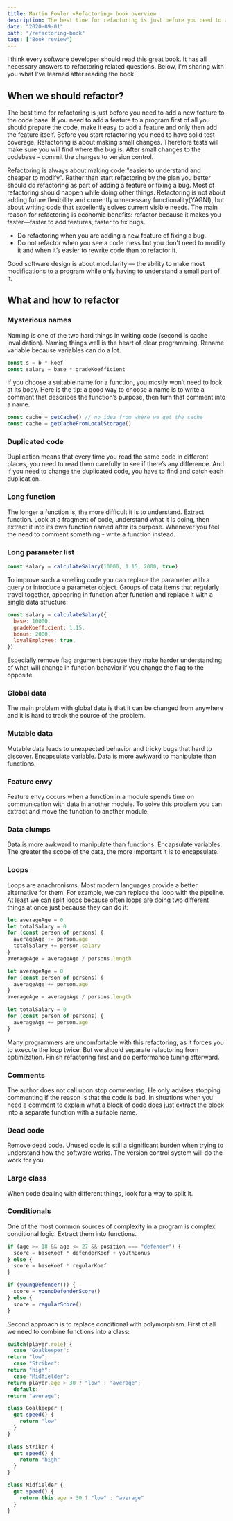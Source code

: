 ```yaml
---
title: Martin Fowler «Refactoring» book overview
description: The best time for refactoring is just before you need to add a new feature to the code base. If you need to add a feature to a program first of all you should prepare the code, make it easy to add a feature and only then add the feature itself. Before you start refactoring you need to have solid test coverage. Refactoring is about making small changes. Therefore tests will make sure you will find where the bug is. After small changes to the codebase - commit the changes to version control.
date: "2020-09-01"
path: "/refactoring-book"
tags: ["Book review"]
---
```


I think every software developer should read this great book. It has all necessary answers to refactoring related questions. Below, I'm sharing with you what I've learned after reading the book.

## When we should refactor?

The best time for refactoring is just before you need to add a new feature to the code base. If you need to add a feature to a program first of all you should prepare the code, make it easy to add a feature and only then add the feature itself. Before you start refactoring you need to have solid test coverage. Refactoring is about making small changes. Therefore tests will make sure you will find where the bug is. After small changes to the codebase - commit the changes to version control.

Refactoring is always about making code "easier to understand and cheaper to modify". Rather than start refactoring by the plan you better should do refactoring as part of adding a feature or fixing a bug. Most of refactoring should happen while doing other things. Refactoring is not about adding future flexibility and currently unnecessary functionality(YAGNI), but about writing code that excellently solves current visible needs. The main reason for refactoring is economic benefits: refactor because it makes you faster—faster to add features, faster to fix bugs.

- Do refactoring when you are adding a new feature of fixing a bug.
- Do not refactor when you see a code mess but you don't need to modify it and when it’s easier to rewrite code than to refactor it.

Good software design is about modularity — the ability to make most modifications to a program while only having to understand a small part of it.

## What and how to refactor

### Mysterious names

Naming is one of the two hard things in writing code (second is cache invalidation). Naming things well is the heart of clear programming. Rename variable because variables can do a lot.

```javascript
const s = b * koef
const salary = base * gradeKoefficient
```

If you choose a suitable name for a function, you mostly won’t need to look at its body. Here is the tip: a good way to choose a name is to write a comment that describes the function’s purpose, then turn that comment into a name.

```javascript
const cache = getCache() // no idea from where we get the cache
const cache = getCacheFromLocalStorage()
```

### Duplicated code

Duplication means that every time you read the same code in different places, you need to read them carefully to see if there’s any difference. And if you need to change the duplicated code, you have to find and catch each duplication.

### Long function

The longer a function is, the more difficult it is to understand. Extract function. Look at a fragment of code, understand what it is doing, then extract it into its own function named after its purpose. Whenever you feel the need to comment something - write a function instead.

### Long parameter list

```javascript
const salary = calculateSalary(10000, 1.15, 2000, true)
```

To improve such a smelling code you can replace the parameter with a query or introduce a parameter object. Groups of data items that regularly travel together, appearing in function after function and replace it with a single data structure:

```javascript
const salary = calculateSalary({
  base: 10000,
  gradeKoefficient: 1.15,
  bonus: 2000,
  loyalEmployee: true,
})
```

Especially remove flag argument because they make harder understanding of what will change in function behavior if you change the flag to the opposite.

### Global data

The main problem with global data is that it can be changed from anywhere and it is hard to track the source of the problem.

### Mutable data

Mutable data leads to unexpected behavior and tricky bugs that hard to discover. Encapsulate variable. Data is more awkward to manipulate than functions.

### Feature envy

Feature envy occurs when a function in a module spends time on communication with data in another module. To solve this problem you can extract and move the function to another module.

### Data clumps

Data is more awkward to manipulate than functions. Encapsulate variables. The greater the scope of the data, the more important it is to encapsulate.

### Loops

Loops are anachronisms. Most modern languages provide a better alternative for them. For example, we can replace the loop with the pipeline. At least we can split loops because often loops are doing two different things at once just because they can do it:

```javascript
let averageAge = 0
let totalSalary = 0
for (const person of persons) {
  averageAge += person.age
  totalSalary += person.salary
}
averageAge = averageAge / persons.length
```

```javascript
let averageAge = 0
for (const person of persons) {
  averageAge += person.age
}
averageAge = averageAge / persons.length

let totalSalary = 0
for (const person of persons) {
  averageAge += person.age
}
```

Many programmers are uncomfortable with this refactoring, as it forces you to execute the loop twice. But we should separate refactoring from optimization. Finish refactoring first and do performance tuning afterward.

### Comments

The author does not call upon stop commenting. He only advises stopping commenting if the reason is that the code is bad. In situations when you need a comment to explain what a block of code does just extract the block into a separate function with a suitable name.

### Dead code

Remove dead code. Unused code is still a significant burden when trying to understand how the software works. The version control system will do the work for you.

### Large class

When code dealing with different things, look for a way to split it.

### Conditionals

One of the most common sources of complexity in a program is complex conditional logic. Extract them into functions.

```javascript
if (age >= 18 && age <= 27 && position === "defender") {
  score = baseKoef * defenderKoef + youthBonus
} else {
  score = baseKoef * regularKoef
}
```

```javascript
if (youngDefender()) {
  score = youngDefenderScore()
} else {
  score = regularScore()
}
```

Second approach is to replace conditional with polymorphism. First of all we need to combine functions into a class:

```javascript
switch(player.role) {
  case "Goalkeeper":
return "low";
  case "Striker":
return "high";
  case "Midfielder":
return player.age > 30 ? "low" : "average";
  default:
return "average";
```

```javascript
class Goalkeeper {
  get speed() {
    return "low"
  }
}

class Striker {
  get speed() {
    return "high"
  }
}

class Midfielder {
  get speed() {
    return this.age > 30 ? "low" : "average"
  }
}
```
